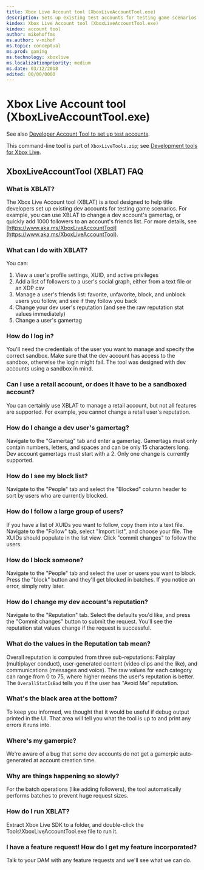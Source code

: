 ```yaml
---
title: Xbox Live Account tool (XboxLiveAccountTool.exe)
description: Sets up existing test accounts for testing game scenarios.
kindex: Xbox Live Account tool (XboxLiveAccountTool.exe)
kindex: account tool
author: mikehoffms
ms.author: v-mihof
ms.topic: conceptual
ms.prod: gaming
ms.technology: xboxlive
ms.localizationpriority: medium
ms.date: 03/12/2018
edited: 00/00/0000
---
```


# Xbox Live Account tool (XboxLiveAccountTool.exe)

See also [Developer Account Tool to set up test accounts](../test-accounts/live-account-tool.md).

This command-line tool is part of `XboxLiveTools.zip`; see [Development tools for Xbox Live](live-tools.md).


<!-- There is a readme about this tool in the .zip file, containing the following. -->

## XboxLiveAccountTool (XBLAT) FAQ


### What is XBLAT?

The Xbox Live Account tool (XBLAT) is a tool designed to help title developers set up existing dev accounts for testing game scenarios.
For example, you can use XBLAT to change a dev account's gamertag, or quickly add 1000 followers to an account's friends list.
For more details, see [https://www.aka.ms/XboxLiveAccountTool](https://www.aka.ms/XboxLiveAccountTool).


### What can I do with XBLAT?

You can:
  1. View a user's profile settings, XUID, and active privileges
  2. Add a list of followers to a user's social graph, either from a text file or an XDP csv
  3. Manage a user's friends list: favorite, unfavorite, block, and unblock users you follow, and see if they follow you back
  4. Change your dev user's reputation (and see the raw reputation stat values immediately)
  5. Change a user's gamertag


### How do I log in?

You'll need the credentials of the user you want to manage and specify the correct sandbox.
Make sure that the dev account has access to the sandbox, otherwise the login might fail.
The tool was designed with dev accounts using a sandbox in mind.


### Can I use a retail account, or does it have to be a sandboxed account?

You can certainly use XBLAT to manage a retail account, but not all features are supported.
For example, you cannot change a retail user's reputation.


### How do I change a dev user's gamertag?

Navigate to the "Gamertag" tab and enter a gamertag.
Gamertags must only contain numbers, letters, and spaces and can be only 15 characters long.
Dev account gamertags must start with a 2.
Only one change is currently supported.


### How do I see my block list?

Navigate to the "People" tab and select the "Blocked" column header to sort by users who are currently blocked.


### How do I follow a large group of users?

If you have a list of XUIDs you want to follow, copy them into a text file.
Navigate to the "Follow" tab, select "Import list", and choose your file.
The XUIDs should populate in the list view.
Click "commit changes" to follow the users.


### How do I block someone?

Navigate to the "People" tab and select the user or users you want to block.
Press the "block" button and they'll get blocked in batches.
If you notice an error, simply retry later.


### How do I change my dev account's reputation?

Navigate to the "Reputation" tab.
Select the defaults you'd like, and press the "Commit changes" button to submit the request.
You'll see the reputation stat values change if the request is successful.


### What do the values in the Reputation tab mean?

Overall reputation is computed from three sub-reputations: Fairplay (multiplayer conduct), user-generated content (video clips and the like), and communications (messages and voice).
The raw values for each category can range from 0 to 75, where higher means the user's reputation is better.
The `OverallStatIsBad` tells you if the user has "Avoid Me" reputation.


### What's the black area at the bottom?

To keep you informed, we thought that it would be useful if debug output printed in the UI.
That area will tell you what the tool is up to and print any errors it runs into.


### Where's my gamerpic?

We're aware of a bug that some dev accounts do not get a gamerpic auto-generated at account creation time.


### Why are things happening so slowly?

For the batch operations (like adding followers), the tool automatically performs batches to prevent huge request sizes.


### How do I run XBLAT?

Extract Xbox Live SDK to a folder, and double-click the Tools\XboxLiveAccountTool.exe file to run it.


### I have a feature request! How do I get my feature incorporated?

Talk to your DAM with any feature requests and we'll see what we can do.
